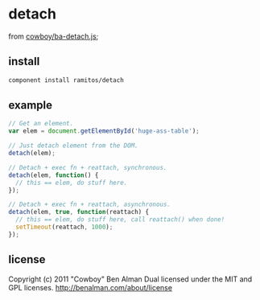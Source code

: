 # detach

from [cowboy/ba-detach.js](https://gist.github.com/cowboy/938767);

## install

```bash
component install ramitos/detach
```

## example

```js
// Get an element.
var elem = document.getElementById('huge-ass-table');

// Just detach element from the DOM.
detach(elem);

// Detach + exec fn + reattach, synchronous.
detach(elem, function() {
  // this == elem, do stuff here.
});

// Detach + exec fn + reattach, asynchronous.
detach(elem, true, function(reattach) {
  // this == elem, do stuff here, call reattach() when done!
  setTimeout(reattach, 1000);
});
```

## license

Copyright (c) 2011 "Cowboy" Ben Alman
Dual licensed under the MIT and GPL licenses.
http://benalman.com/about/license